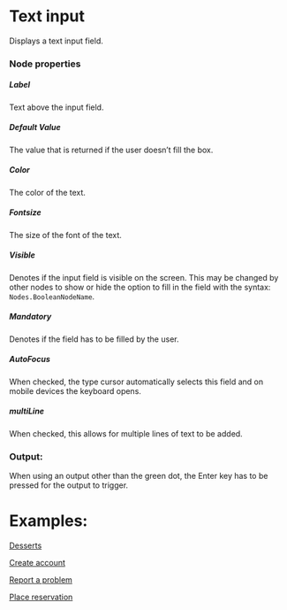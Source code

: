 # Text input

Displays a text input field.

### Node properties

##### Label

Text above the input field.

##### Default Value

The value that is returned if the user doesn’t fill the box.

##### Color

The color of the text.

##### Fontsize

The size of the font of the text.

##### Visible

Denotes if the input field is visible on the screen. This may be changed by other nodes to show or hide the option to fill in the field with the syntax: `Nodes.BooleanNodeName`.

##### Mandatory

Denotes if the field has to be filled by the user.

##### AutoFocus

When checked, the type cursor automatically selects this field and on mobile devices the keyboard opens.

##### multiLine

When checked, this allows for multiple lines of text to be added.

### Output:

When using an output other than the green dot, the Enter key has to be pressed for the output to trigger.

# Examples:

[Desserts](../../Nodes/Examples/Desserts.md)

[Create account](../../Nodes/Examples/CreateAccount.md)

[Report a problem](../../Nodes/Examples/ReportAProblem.md)

[Place reservation](../../Nodes/Examples/PlaceReservation.md)
